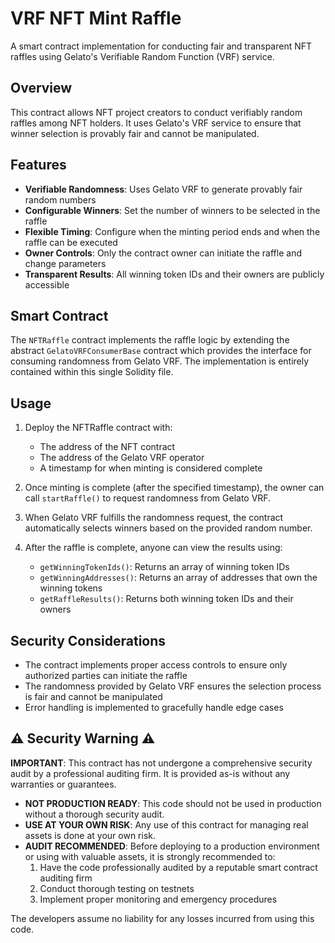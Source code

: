 # VRF NFT Mint Raffle

A smart contract implementation for conducting fair and transparent NFT raffles using Gelato's Verifiable Random Function (VRF) service.

## Overview

This contract allows NFT project creators to conduct verifiably random raffles among NFT holders. It uses Gelato's VRF service to ensure that winner selection is provably fair and cannot be manipulated.

## Features

- **Verifiable Randomness**: Uses Gelato VRF to generate provably fair random numbers
- **Configurable Winners**: Set the number of winners to be selected in the raffle
- **Flexible Timing**: Configure when the minting period ends and when the raffle can be executed
- **Owner Controls**: Only the contract owner can initiate the raffle and change parameters
- **Transparent Results**: All winning token IDs and their owners are publicly accessible

## Smart Contract

The `NFTRaffle` contract implements the raffle logic by extending the abstract `GelatoVRFConsumerBase` contract which provides the interface for consuming randomness from Gelato VRF. The implementation is entirely contained within this single Solidity file.

## Usage

1. Deploy the NFTRaffle contract with:
   - The address of the NFT contract
   - The address of the Gelato VRF operator
   - A timestamp for when minting is considered complete

2. Once minting is complete (after the specified timestamp), the owner can call `startRaffle()` to request randomness from Gelato VRF.

3. When Gelato VRF fulfills the randomness request, the contract automatically selects winners based on the provided random number.

4. After the raffle is complete, anyone can view the results using:
   - `getWinningTokenIds()`: Returns an array of winning token IDs
   - `getWinningAddresses()`: Returns an array of addresses that own the winning tokens
   - `getRaffleResults()`: Returns both winning token IDs and their owners

## Security Considerations

- The contract implements proper access controls to ensure only authorized parties can initiate the raffle
- The randomness provided by Gelato VRF ensures the selection process is fair and cannot be manipulated
- Error handling is implemented to gracefully handle edge cases


## ⚠️ Security Warning ⚠️

**IMPORTANT**: This contract has not undergone a comprehensive security audit by a professional auditing firm. It is provided as-is without any warranties or guarantees.

- **NOT PRODUCTION READY**: This code should not be used in production without a thorough security audit.
- **USE AT YOUR OWN RISK**: Any use of this contract for managing real assets is done at your own risk.
- **AUDIT RECOMMENDED**: Before deploying to a production environment or using with valuable assets, it is strongly recommended to:
  1. Have the code professionally audited by a reputable smart contract auditing firm
  2. Conduct thorough testing on testnets
  3. Implement proper monitoring and emergency procedures

The developers assume no liability for any losses incurred from using this code.
